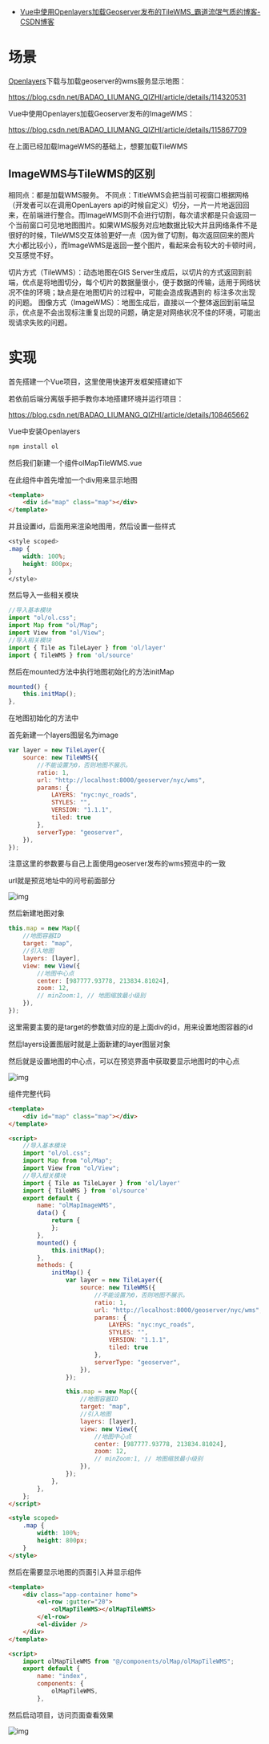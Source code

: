- [Vue中使用Openlayers加载Geoserver发布的TileWMS_霸道流氓气质的博客-CSDN博客](https://blog.csdn.net/BADAO_LIUMANG_QIZHI/article/details/115916949)

# 场景

[Openlayers](https://so.csdn.net/so/search?q=Openlayers&spm=1001.2101.3001.7020)下载与加载geoserver的wms服务显示地图：

https://blog.csdn.net/BADAO_LIUMANG_QIZHI/article/details/114320531

Vue中使用Openlayers加载Geoserver发布的ImageWMS：

https://blog.csdn.net/BADAO_LIUMANG_QIZHI/article/details/115867709

在上面已经加载ImageWMS的基础上，想要加载TileWMS

## ImageWMS与TileWMS的区别

相同点：都是加载WMS服务。
不同点：TitleWMS会把当前可视窗口根据网格（开发者可以在调用OpenLayers api的时候自定义）切分，一片一片地返回回来，在前端进行整合。而ImageWMS则不会进行切割，每次请求都是只会返回一个当前窗口可见地地图图片。如果WMS服务对应地数据比较大并且网络条件不是很好的时候，TileWMS交互体验更好一点（因为做了切割，每次返回回来的图片大小都比较小），而ImageWMS是返回一整个图片，看起来会有较大的卡顿时间，交互感觉不好。

切片方式（TileWMS）：动态地图在GIS Server生成后，以切片的方式返回到前端，优点是将地图切分，每个切片的数据量很小，便于数据的传输，适用于网络状况不佳的环境；缺点是在地图切片的过程中，可能会造成我遇到的 标注多次出现的问题。
图像方式（ImageWMS）：地图生成后，直接以一个整体返回到前端显示，优点是不会出现标注重复出现的问题，确定是对网络状况不佳的环境，可能出现请求失败的问题。

# 实现

首先搭建一个Vue项目，这里使用快速开发框架搭建如下

若依前后端分离版手把手教你本地搭建环境并运行项目：

https://blog.csdn.net/BADAO_LIUMANG_QIZHI/article/details/108465662

Vue中安装Openlayers

```css
npm install ol
```

然后我们新建一个组件olMapTileWMS.vue

在此组件中首先增加一个div用来显示地图

```html
<template>
    <div id="map" class="map"></div>
</template>
```

并且设置id，后面用来渲染地图用，然后设置一些样式

```css
<style scoped>
.map {
    width: 100%;
    height: 800px;
}
</style>
```

然后导入一些相关模块

```javascript
//导入基本模块
import "ol/ol.css";
import Map from "ol/Map";
import View from "ol/View";
//导入相关模块
import { Tile as TileLayer } from 'ol/layer'
import { TileWMS } from 'ol/source'
```

然后在mounted方法中执行地图初始化的方法initMap

```javascript
mounted() {
    this.initMap();
},
```

在地图初始化的方法中

首先新建一个layers图层名为image

```js
var layer = new TileLayer({
    source: new TileWMS({
        //不能设置为0，否则地图不展示。
        ratio: 1,
        url: "http://localhost:8000/geoserver/nyc/wms",
        params: {
            LAYERS: "nyc:nyc_roads",
            STYLES: "",
            VERSION: "1.1.1",
            tiled: true
        },
        serverType: "geoserver",
    }),
});
```

注意这里的参数要与自己上面使用geoserver发布的wms预览中的一致

url就是预览地址中的问号前面部分

 

![img](https://img-blog.csdnimg.cn/20210420193932633.jpg?x-oss-process=image/watermark,type_ZmFuZ3poZW5naGVpdGk,shadow_10,text_aHR0cHM6Ly9ibG9nLmNzZG4ubmV0L0JBREFPX0xJVU1BTkdfUUlaSEk=,size_16,color_FFFFFF,t_70)

然后新建地图对象

```javascript
this.map = new Map({
    //地图容器ID
    target: "map",
    //引入地图
    layers: [layer],
    view: new View({
        //地图中心点
        center: [987777.93778, 213834.81024],
        zoom: 12,
        // minZoom:1, // 地图缩放最小级别
    }),
});
```

这里需要主要的是target的参数值对应的是上面div的id，用来设置地图容器的id

然后layers设置图层时就是上面新建的layer图层对象

然后就是设置地图的中心点，可以在预览界面中获取要显示地图时的中心点

 

![img](https://img-blog.csdnimg.cn/20210420193949761.jpg?x-oss-process=image/watermark,type_ZmFuZ3poZW5naGVpdGk,shadow_10,text_aHR0cHM6Ly9ibG9nLmNzZG4ubmV0L0JBREFPX0xJVU1BTkdfUUlaSEk=,size_16,color_FFFFFF,t_70)

组件完整代码

```html
<template>
    <div id="map" class="map"></div>
</template>

<script>
    //导入基本模块
    import "ol/ol.css";
    import Map from "ol/Map";
    import View from "ol/View";
    //导入相关模块
    import { Tile as TileLayer } from 'ol/layer'
    import { TileWMS } from 'ol/source'
    export default {
        name: "olMapImageWMS",
        data() {
            return {
            };
        },
        mounted() {
            this.initMap();
        },
        methods: {
            initMap() {
                var layer = new TileLayer({
                    source: new TileWMS({
                        //不能设置为0，否则地图不展示。
                        ratio: 1,
                        url: "http://localhost:8000/geoserver/nyc/wms",
                        params: {
                            LAYERS: "nyc:nyc_roads",
                            STYLES: "",
                            VERSION: "1.1.1",
                            tiled: true
                        },
                        serverType: "geoserver",
                    }),
                });

                this.map = new Map({
                    //地图容器ID
                    target: "map",
                    //引入地图
                    layers: [layer],
                    view: new View({
                        //地图中心点
                        center: [987777.93778, 213834.81024],
                        zoom: 12,
                        // minZoom:1, // 地图缩放最小级别
                    }),
                });
            },
        },
    };
</script>

<style scoped>
    .map {
        width: 100%;
        height: 800px;
    }
</style>
```

然后在需要显示地图的页面引入并显示组件

```html
<template>
    <div class="app-container home">
        <el-row :gutter="20">
            <olMapTileWMS></olMapTileWMS>
        </el-row>
        <el-divider />
    </div>
</template>

<script>
    import olMapTileWMS from "@/components/olMap/olMapTileWMS";
    export default {
        name: "index",
        components: {
            olMapTileWMS,
        },
```

然后启动项目，访问页面查看效果

![img](https://img-blog.csdnimg.cn/20210420194054405.jpg?x-oss-process=image/watermark,type_ZmFuZ3poZW5naGVpdGk,shadow_10,text_aHR0cHM6Ly9ibG9nLmNzZG4ubmV0L0JBREFPX0xJVU1BTkdfUUlaSEk=,size_16,color_FFFFFF,t_70)

 
